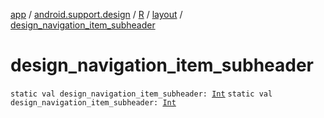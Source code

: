 [app](../../../index.md) / [android.support.design](../../index.md) / [R](../index.md) / [layout](index.md) / [design_navigation_item_subheader](./design_navigation_item_subheader.md)

# design_navigation_item_subheader

`static val design_navigation_item_subheader: `[`Int`](https://kotlinlang.org/api/latest/jvm/stdlib/kotlin/-int/index.html)
`static val design_navigation_item_subheader: `[`Int`](https://kotlinlang.org/api/latest/jvm/stdlib/kotlin/-int/index.html)